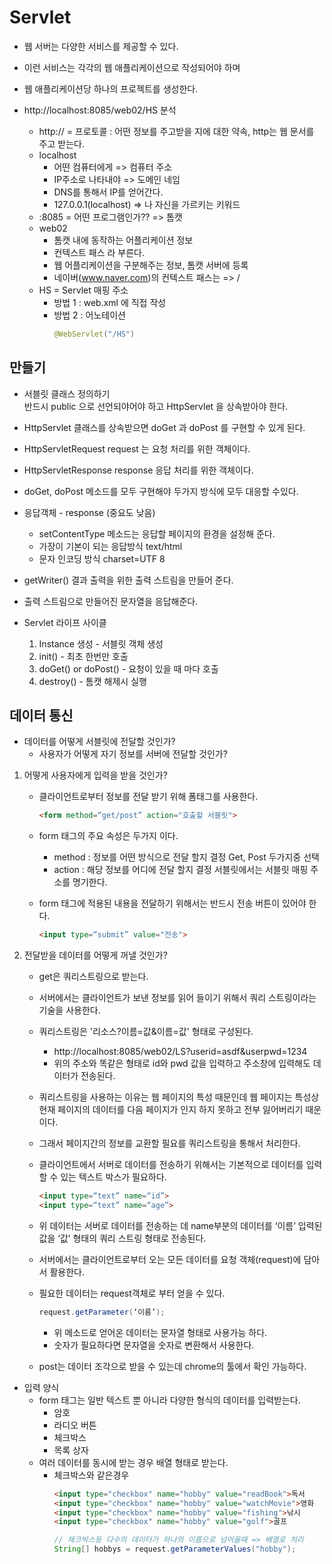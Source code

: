 # Servlet
* 웹 서버는 다양한 서비스를 제공할 수 있다.

* 이런 서비스는 각각의 웹 애플리케이션으로 작성되어야 하며

* 웹 애플리케이션당 하나의 프로젝트를 생성한다.

* http://localhost:8085/web02/HS 분석
  - http:// = 프로토콜 : 어떤 정보를 주고받을 지에 대한 약속, http는 웹 문서를 주고 받는다.
  - localhost
    + 어떤 컴퓨터에게 => 컴퓨터 주소
    + IP주소로 나타내야 => 도메인 네임
    + DNS를 통해서 IP를 얻어간다.
    + 127.0.0.1(localhost) => 나 자신을 가르키는 키워드
  - :8085 = 어떤 프로그램인가?? => 톰캣
  - web02
    + 톰캣 내에 동작하는 어플리케이션 정보
    + 컨텍스트 패스 라 부른다.
    + 웹 어플리케이션을 구분해주는 정보, 톰캣 서버에 등록
    + 네이버(www.naver.com)의 컨텍스트 패스는 => /
  - HS = Servlet 매핑 주소
    + 방법 1 : web.xml 에 직접 작성
    + 방법 2 : 어노테이션
        ```java
        @WebServlet("/HS")
        ```
## 만들기
* 서블릿 클래스 정의하기  
반드시 public 으로 선언되야어야 하고 HttpServlet 을 상속받아야 한다.

* HttpServlet 클래스를 상속받으면 doGet 과 doPost 를 구현할 수 있게 된다.

* HttpServletRequest request 는 요청 처리를 위한 객체이다.

* HttpServletResponse response 응답 처리를 위한 객체이다.

* doGet, doPost 메소드를 모두 구현해야 두가지 방식에 모두 대응할 수있다.

* 응답객체 - response (중요도 낮음)
  - setContentType 메소드는 응답할 페이지의 환경을 설정해 준다.
  - 가장이 기본이 되는 응답방식 text/html
  - 문자 인코딩 방식 charset=UTF 8

* getWriter() 결과 출력을 위한 출력 스트림을 만들어 준다.

* 출력 스트림으로 만들어진 문자열을 응답해준다.

* Servlet 라이프 사이클
  1. Instance 생성 - 서블릿 객체 생성
  2. init() - 최초 한번만 호출
  3. doGet() or doPost() - 요청이 있을 때 마다 호출
  4. destroy() - 톰캣 해제시 실행

## 데이터 통신
* 데이터를 어떻게 서블릿에 전달할 것인가?
  - 사용자가 어떻게 자기 정보를 서버에 전달할 것인가?

1. 어떻게 사용자에게 입력을 받을 것인가?
    - 클라이언트로부터 정보를 전달 받기 위해 폼태그를 사용한다.
        ```html
        <form method=“get/post” action="호출할 서블릿">
        ```

    - form 태그의 주요 속성은 두가지 이다.
        + method : 정보를 어떤 방식으로 전달 할지 결정 Get, Post 두가지중 선택
        + action : 해당 정보를 어디에 전달 할지 결정 서블릿에서는 서블릿 매핑 주소를 명기한다.

    - form 태그에 적용된 내용을 전달하기 위해서는 반드시 전송 버튼이 있어야 한다.
        ```html
        <input type=“submit” value="전송">
        ```

2. 전달받을 데이터를 어떻게 꺼낼 것인가?
    - get은 쿼리스트링으로 받는다.
    - 서버에서는 클라이언트가 보낸 정보를 읽어 들이기 위해서 쿼리 스트링이라는 기술을 사용한다.
    - 쿼리스트링은 '리소스?이름=값&이름=값' 형태로 구성된다.
      + http://localhost:8085/web02/LS?userid=asdf&userpwd=1234
      + 위의 주소와 똑같은 형태로 id와 pwd 값을 입력하고 주소창에 입력해도 데이터가 전송된다.
    - 쿼리스트링을 사용하는 이유는 웹 페이지의 특성 때문인데 웹 페이지는 특성상 현재 페이지의 데이터를 다음 페이지가 인지 하지 못하고 전부 잃어버리기 때운이다.
    - 그래서 페이지간의 정보를 교환할 필요를 쿼리스트링을 통해서 처리한다.
    - 클라이언트에서 서버로 데이터를 전송하기 위해서는 기본적으로 데이터를 입력할 수 있는 텍스트 박스가 필요하다.
        ```html
        <input type=“text” name=“id”>
        <input type=“text” name=“age”>
        ```
    - 위 데이터는 서버로 데이터를 전송하는 데 name부분의 데이터를 ‘이름’ 입력된 값을 ‘값’ 형태의 쿼리 스트링 형태로 전송된다.

    - 서버에서는 클라이언트로부터 오는 모든 데이터를 요청 객체(request)에 담아서 활용한다.
    - 필요한 데이터는 request객체로 부터 얻을 수 있다.
        ```java
        request.getParameter(‘이름’);
        ```
        + 위 메소드로 얻어온 데이터는 문자열 형태로 사용가능 하다.
        + 숫자가 필요하다면 문자열을 숫자로 변환해서 사용한다.

    - post는 데이터 조각으로 받을 수 있는데 chrome의 툴에서 확인 가능하다.
* 입력 양식
  - form 태그는 일반 텍스트 뿐 아니라 다양한 형식의 데이터를 입력받는다.
    + 암호
    + 라디오 버튼
    + 체크박스
    + 목록 상자
  - 여러 데이터를 동시에 받는 경우 배열 형태로 받는다.
    + 체크박스와 같은경우
        ```html
        <input type="checkbox" name="hobby" value="readBook">독서
		<input type="checkbox" name="hobby" value="watchMovie">영화
		<input type="checkbox" name="hobby" value="fishing">낚시
		<input type="checkbox" name="hobby" value="golf">골프
        ```
        ```java
        // 체크박스등 다수의 데이터가 하나의 이름으로 넘어올때 => 배열로 처리
		String[] hobbys = request.getParameterValues("hobby");
        ```